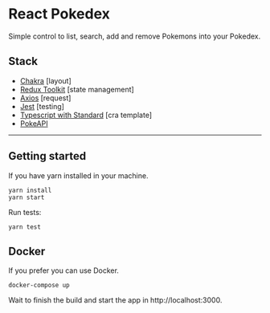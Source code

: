 # React Pokedex

Simple control to list, search, add and remove Pokemons into your Pokedex.

## Stack
- [Chakra](https://chakra-ui.com/) [layout]
- [Redux Toolkit](https://redux-toolkit.js.org/) [state management]
- [Axios](https://github.com/axios/axios) [request]
- [Jest](https://jestjs.io/) [testing]
- [Typescript with Standard](https://github.com/marlosirapuan/cra-template-typescript-standard-prettier) [cra template]
- [PokeAPI](https://pokeapi.co/api/v2)

---

## Getting started

If you have yarn installed in your machine.
```
yarn install
yarn start
```

Run tests:
```
yarn test
```

## Docker

If you prefer you can use Docker.
```
docker-compose up
```
Wait to finish the build and start the app in http://localhost:3000.
